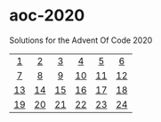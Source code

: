 # aoc-2020
Solutions for the Advent Of Code 2020

<table align="center">
    <tr>
        <td align="center"><a href="https://github.com/cerus/aoc-2020/tree/master/src/main/java/de/cerus/aoc2020/first">1</a></td>
        <td align="center"><a href="https://github.com/cerus/aoc-2020/tree/master/src/main/java/de/cerus/aoc2020/second">2</a></td>
        <td align="center"><a href="https://github.com/cerus/aoc-2020/tree/master/src/main/java/de/cerus/aoc2020/third">3</a></td>
        <td align="center"><a href="https://github.com/cerus/aoc-2020/tree/master/src/main/java/de/cerus/aoc2020/fourth">4</a></td>
        <td align="center"><a href="https://github.com/cerus/aoc-2020/tree/master/src/main/java/de/cerus/aoc2020/fifth">5</a></td>
        <td align="center"><a href="https://github.com/cerus/aoc-2020/tree/master/src/main/java/de/cerus/aoc2020/sixth">6</a></td>
    </tr>
    <tr>
        <td align="center"><a href="https://github.com/cerus/aoc-2020/tree/master/src/main/java/de/cerus/aoc2020/seventh">7</a></td>
        <td align="center"><a href="https://github.com/cerus/aoc-2020/tree/master/src/main/java/de/cerus/aoc2020/eighth">8</a></td>
        <td align="center"><a href="https://github.com/cerus/aoc-2020/tree/master/src/main/java/de/cerus/aoc2020/nineth">9</a></td>
        <td align="center"><a href="https://github.com/cerus/aoc-2020/tree/master/src/main/java/de/cerus/aoc2020/tenth">10</a></td>
        <td align="center"><a href="https://github.com/cerus/aoc-2020/tree/master/src/main/java/de/cerus/aoc2020/eleventh">11</a></td>
        <td align="center"><a href="https://github.com/cerus/aoc-2020/tree/master/src/main/java/de/cerus/aoc2020/twelveth">12</a></td>
    </tr>
    <tr>
        <td align="center"><a href="https://github.com/cerus/aoc-2020/tree/master/src/main/java/de/cerus/aoc2020/thirteenth">13</a></td>
        <td align="center"><a href="https://github.com/cerus/aoc-2020/tree/master/src/main/java/de/cerus/aoc2020/fourteenth">14</a></td>
        <td align="center"><a href="https://github.com/cerus/aoc-2020/tree/master/src/main/java/de/cerus/aoc2020/fifteenth">15</a></td>
        <td align="center"><a href="https://github.com/cerus/aoc-2020/tree/master/src/main/java/de/cerus/aoc2020/sixteenth">16</a></td>
        <td align="center"><a href="https://github.com/cerus/aoc-2020/tree/master/src/main/java/de/cerus/aoc2020/seventeenth">17</a></td>
        <td align="center"><a href="https://github.com/cerus/aoc-2020/tree/master/src/main/java/de/cerus/aoc2020/eighteenth">18</a></td>
    </tr>
    <tr>
        <td align="center"><a href="https://github.com/cerus/aoc-2020/tree/master/src/main/java/de/cerus/aoc2020/nineteenth">19</a></td>
        <td align="center"><a href="https://github.com/cerus/aoc-2020/tree/master/src/main/java/de/cerus/aoc2020/twentyth">20</a></td>
        <td align="center"><a href="https://github.com/cerus/aoc-2020/tree/master/src/main/java/de/cerus/aoc2020/twentyfirst">21</a></td>
        <td align="center"><a href="https://github.com/cerus/aoc-2020/tree/master/src/main/java/de/cerus/aoc2020/twentysecond">22</a></td>
        <td align="center"><a href="https://github.com/cerus/aoc-2020/tree/master/src/main/java/de/cerus/aoc2020/twentythird">23</a></td>
        <td align="center"><a href="https://github.com/cerus/aoc-2020/tree/master/src/main/java/de/cerus/aoc2020/twentyfourth">24</a></td>
    </tr>
</table>